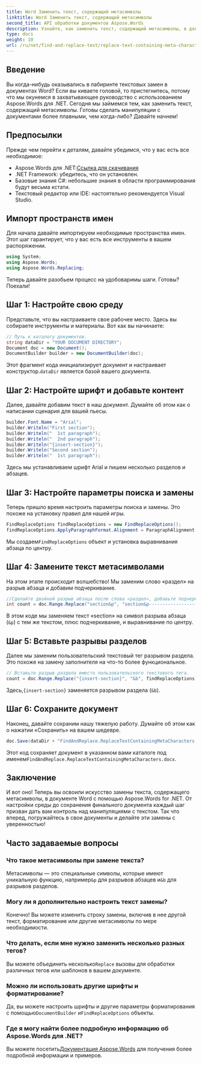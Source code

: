 ```yaml
---
title: Word Заменить текст, содержащий метасимволы
linktitle: Word Заменить текст, содержащий метасимволы
second_title: API обработки документов Aspose.Words
description: Узнайте, как заменить текст, содержащий метасимволы, в документах Word с помощью Aspose.Words для .NET. Следуйте нашему подробному, увлекательному руководству для бесперебойной работы с текстом.
type: docs
weight: 10
url: /ru/net/find-and-replace-text/replace-text-containing-meta-characters/
---
```

## Введение

Вы когда-нибудь оказывались в лабиринте текстовых замен в документах Word? Если вы киваете головой, то пристегнитесь, потому что мы окунемся в захватывающее руководство с использованием Aspose.Words для .NET. Сегодня мы займемся тем, как заменить текст, содержащий метасимволы. Готовы сделать манипуляции с документами более плавными, чем когда-либо? Давайте начнем!

## Предпосылки

Прежде чем перейти к деталям, давайте убедимся, что у вас есть все необходимое:
-  Aspose.Words для .NET:[Ссылка для скачивания](https://releases.aspose.com/words/net/)
- .NET Framework: убедитесь, что он установлен.
- Базовые знания C#: небольшие знания в области программирования будут весьма кстати.
- Текстовый редактор или IDE: настоятельно рекомендуется Visual Studio.

## Импорт пространств имен

Для начала давайте импортируем необходимые пространства имен. Этот шаг гарантирует, что у вас есть все инструменты в вашем распоряжении.

```csharp
using System;
using Aspose.Words;
using Aspose.Words.Replacing;
```

Теперь давайте разобьем процесс на удобоваримы шаги. Готовы? Поехали!

## Шаг 1: Настройте свою среду

Представьте, что вы настраиваете свое рабочее место. Здесь вы собираете инструменты и материалы. Вот как вы начинаете:

```csharp
// Путь к каталогу документов.
string dataDir = "YOUR DOCUMENT DIRECTORY";
Document doc = new Document();
DocumentBuilder builder = new DocumentBuilder(doc);
```

 Этот фрагмент кода инициализирует документ и настраивает конструктор.`dataDir` является базой вашего документа.

## Шаг 2: Настройте шрифт и добавьте контент

Далее, давайте добавим текст в наш документ. Думайте об этом как о написании сценария для вашей пьесы.

```csharp
builder.Font.Name = "Arial";
builder.Writeln("First section");
builder.Writeln("  1st paragraph");
builder.Writeln("  2nd paragraph");
builder.Writeln("{insert-section}");
builder.Writeln("Second section");
builder.Writeln("  1st paragraph");
```

Здесь мы устанавливаем шрифт Arial и пишем несколько разделов и абзацев.

## Шаг 3: Настройте параметры поиска и замены

Теперь пришло время настроить параметры поиска и замены. Это похоже на установку правил для нашей игры.

```csharp
FindReplaceOptions findReplaceOptions = new FindReplaceOptions();
findReplaceOptions.ApplyParagraphFormat.Alignment = ParagraphAlignment.Center;
```

 Мы создаем`FindReplaceOptions` объект и установка выравнивания абзаца по центру.

## Шаг 4: Замените текст метасимволами

На этом этапе происходит волшебство! Мы заменим слово «раздел» на разрыв абзаца и добавим подчеркивание.

```csharp
//Сделайте двойной разрыв абзаца после слова «раздел», добавьте подчеркивание и выровняйте текст по центру.
int count = doc.Range.Replace("section&p", "section&p----------------------&p", findReplaceOptions);
```

В этом коде мы заменяем текст «section» на символ разрыва абзаца (`&p`) с тем же текстом, плюс подчеркивание, и выравнивание по центру.

## Шаг 5: Вставьте разрывы разделов

Далее мы заменим пользовательский текстовый тег разрывом раздела. Это похоже на замену заполнителя на что-то более функциональное.

```csharp
// Вставьте разрыв раздела вместо пользовательского текстового тега.
count = doc.Range.Replace("{insert-section}", "&b", findReplaceOptions);
```

 Здесь,`{insert-section}` заменяется разрывом раздела (`&b`).

## Шаг 6: Сохраните документ

Наконец, давайте сохраним нашу тяжелую работу. Думайте об этом как о нажатии «Сохранить» на вашем шедевре.

```csharp
doc.Save(dataDir + "FindAndReplace.ReplaceTextContainingMetaCharacters.docx");
```

 Этот код сохраняет документ в указанном вами каталоге под именем`FindAndReplace.ReplaceTextContainingMetaCharacters.docx`.

## Заключение

И вот оно! Теперь вы освоили искусство замены текста, содержащего метасимволы, в документе Word с помощью Aspose.Words for .NET. От настройки среды до сохранения финального документа каждый шаг призван дать вам контроль над манипуляциями с текстом. Так что вперед, погружайтесь в свои документы и делайте эти замены с уверенностью!

## Часто задаваемые вопросы

### Что такое метасимволы при замене текста?
 Метасимволы — это специальные символы, которые имеют уникальную функцию, например`&p` для разрывов абзацев и`&b` для разрывов разделов.

### Могу ли я дополнительно настроить текст замены?
Конечно! Вы можете изменить строку замены, включив в нее другой текст, форматирование или другие метасимволы по мере необходимости.

### Что делать, если мне нужно заменить несколько разных тегов?
 Вы можете объединить несколько`Replace` вызовы для обработки различных тегов или шаблонов в вашем документе.

### Можно ли использовать другие шрифты и форматирование?
Да, вы можете настроить шрифты и другие параметры форматирования с помощью`DocumentBuilder` и`FindReplaceOptions` объекты.

### Где я могу найти более подробную информацию об Aspose.Words для .NET?
 Вы можете посетить[Документация Aspose.Words](https://reference.aspose.com/words/net/) для получения более подробной информации и примеров.
